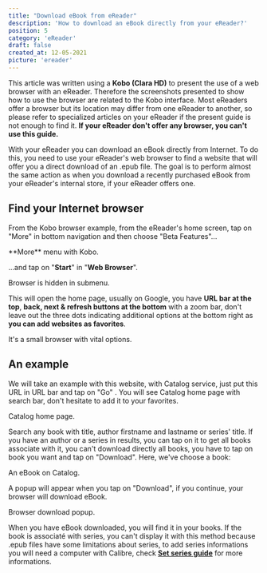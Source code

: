 ```yaml
---
title: "Download eBook from eReader"
description: 'How to download an eBook directly from your eReader?'
position: 5
category: 'eReader'
draft: false
created_at: 12-05-2021
picture: 'ereader'
---
```


<alert tpye="info" title="About">

This article was written using a **Kobo (Clara HD)** to present the use of a web browser with an eReader. Therefore the screenshots presented to show how to use the browser are related to the Kobo interface. Most eReaders offer a browser but its location may differ from one eReader to another, so please refer to specialized articles on your eReader if the present guide is not enough to find it. **If your eReader don't offer any browser, you can't use this guide.**

</alert>

With your eReader you can download an eBook directly from Internet. To do this, you need to use your eReader's web browser to find a website that will offer you a direct download of an .epub file. The goal is to perform almost the same action as when you download a recently purchased eBook from your eReader's internal store, if your eReader offers one.

## Find your Internet browser

From the Kobo browser example, from the eReader's home screen, tap on "More" in bottom navigation and then choose "Beta Features"...

<md-img src="kobo-more">
    **More** menu with Kobo.
</md-img>

...and tap on "**Start**" in "**Web Browser**".

<md-img src="kobo-beta-features">
    Browser is hidden in submenu.
</md-img>

This will open the home page, usually on Google, you have **URL bar at the top**, **back, next & refresh buttons at the bottom** with a zoom bar, don't leave out the three dots indicating additional options at the bottom right as **you can add websites as favorites**.

<md-img src="browser-home">
    It's a small browser with vital options.
</md-img>

## An example

We will take an example with this website, with <api-link endpoint="/catalog">Catalog service</api-link>, just put this URL in URL bar and tap on "Go" <api-link endpoint="/catalog" :refer-it-self="true"></api-link>. You will see Catalog home page with search bar, don't hesitate to add it to your favorites.

<md-img src="browser-options">
    Catalog home page.
</md-img>

Search any book with title, author firstname and lastname or series' title. If you have an author or a series in results, you can tap on it to get all books associate with it, you can't download directly all books, you have to tap on book you want and tap on "Download". Here, we've choose a book:

<md-img src="browser-ebook-example">
    An eBook on Catalog.
</md-img>

A popup will appear when you tap on "Download", if you continue, your browser will download eBook.

<md-img src="brower-download">
    Browser download popup.
</md-img>

When you have eBook downloaded, you will find it in your books. If the book is associaté with series, you can't display it with this method because .epub files have some limitations about series, to add series informations you will need a computer with Calibre, check [**Set series guide**](/guides/ereader-series) for more informations.

